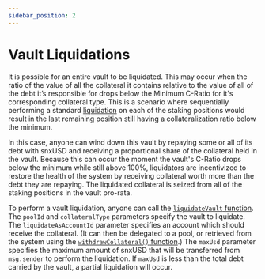 ```yaml
---
sidebar_position: 2
---
```


# Vault Liquidations

It is possible for an entire vault to be liquidated. This may occur when the ratio of the value of all the collateral it contains relative to the value of all of the debt it’s responsible for drops below the Minimum C-Ratio for it's corresponding collateral type. This is a scenario where sequentially performing a standard [liquidation](/protocol/staking-positions/liquidations) on each of the staking positions would result in the last remaining position still having a collateralization ratio below the minimum.

In this case, anyone can wind down this vault by repaying some or all of its debt with snxUSD and receiving a proportional share of the collateral held in the vault. Because this can occur the moment the vault's C-Ratio drops below the minimum while still above 100%, liquidators are incentivized to restore the health of the system by receiving collateral worth more than the debt they are repaying. The liquidated collateral is seized from all of the staking positions in the vault pro-rata.

To perform a vault liquidation, anyone can call the [`liquidateVault` function](/protocol/technical-reference/smart-contracts#liquidatevault). The `poolId` and `collateralType` parameters specify the vault to liquidate. The `liquidateAsAccountId` parameter specifies an account which should receive the collateral. (It can then be delegated to a pool, or retrieved from the system using the [`withdrawCollateral()` function](/protocol/technical-reference/smart-contracts#withdrawcollateral).) The `maxUsd` parameter specifies the maximum amount of snxUSD that will be transferred from `msg.sender` to perform the liquidation. If `maxUsd` is less than the total debt carried by the vault, a partial liquidation will occur.
